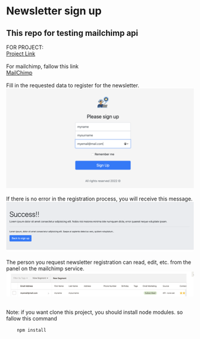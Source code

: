 # Newsletter sign up 
## This repo for testing mailchimp api 
FOR PROJECT:
<br>
<a href="https://musabeytekinnewsletter.herokuapp.com"> Project Link </a>
<br>
<br>
For mailchimp, fallow this link <br><a href="https://mailchimp.com">MailChimp</a>
<br>
<br>
Fill in the requested data to register for the newsletter.
<img src="https://github.com/musabeytekin/images/blob/main/view/signup.png">
<br>
<br>
If there is no error in the registration process, you will receive this message.
<img src="https://github.com/musabeytekin/images/blob/main/view/success.png">
<br><br>
The person you request newsletter registration can read, edit, etc. from the panel on the mailchimp service.
<img src="https://github.com/musabeytekin/images/blob/main/view/admin-dashboard.png">
<br><br>

Note: if you want clone this project, you should install node modules. so fallow this command

```bash
    npm install
```

